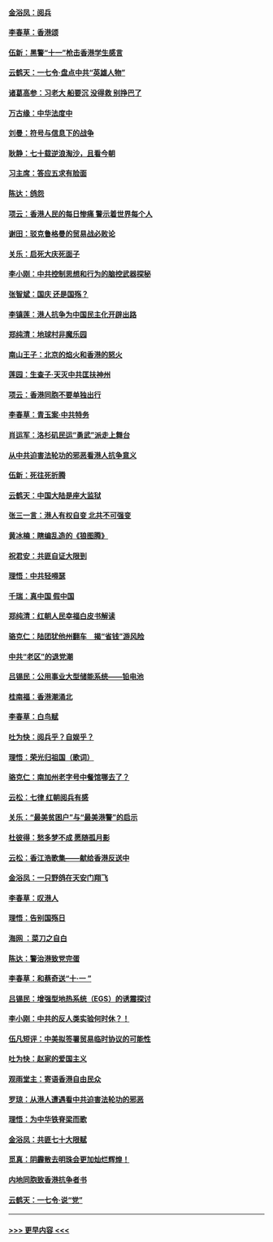 #### [金浴凤：阅兵](../pages/nsc993/n11567454.md?t=10040933) 
#### [李春草：香港颂](../pages/nsc993/n11567444.md?t=10040933) 
#### [伍新：黑警“十一”枪击香港学生感言](../pages/nsc993/n11567426.md?t=10040933) 
#### [云鹤天：一七令‧盘点中共“英雄人物”](../pages/nsc993/n11567091.md?t=10040933) 
#### [诸葛高参：习老大 船要沉 没得救 别挣巴了](../pages/nsc993/n11566976.md?t=10040933) 
#### [万古缘：中华法度中](../pages/nsc993/n11566726.md?t=10040933) 
#### [刘曼：符号与信息下的战争](../pages/nsc993/n11564655.md?t=10040933) 
#### [耿静：七十载逆浪淘沙，且看今朝](../pages/nsc993/n11564520.md?t=10040933) 
#### [习主席：答应五求有脸面](../pages/nsc993/n11563953.md?t=10040933) 
#### [陈达：鸽怨](../pages/nsc993/n11561879.md?t=10040933) 
#### [项云：香港人民的每日惨痛  警示着世界每个人](../pages/nsc993/n11559273.md?t=10040933) 
#### [谢田：驳克鲁格曼的贸易战必败论](../pages/nsc993/n11555840.md?t=10040933) 
#### [关乐：启死大庆死面子](../pages/nsc993/n11556823.md?t=10040933) 
#### [李小刚：中共控制思想和行为的脑控武器探秘](../pages/nsc993/n11556776.md?t=10040933) 
#### [张智斌：国庆  还是国殇？](../pages/nsc993/n11556617.md?t=10040933) 
#### [李镇莲：港人抗争为中国民主化开辟出路](../pages/nsc993/n11556570.md?t=10040933) 
#### [郑纯清：地球村非魔乐园](../pages/nsc993/n11555415.md?t=10040933) 
#### [南山王子：北京的焰火和香港的怒火](../pages/nsc993/n11555318.md?t=10040933) 
#### [莲园：生查子·天灭中共匡扶神州](../pages/nsc993/n11555302.md?t=10040933) 
#### [项云：香港同胞不要单独出行](../pages/nsc993/n11555276.md?t=10040933) 
#### [李春草：青玉案‧中共特务](../pages/nsc993/n11552356.md?t=10040933) 
#### [肖运军：洛杉矶民运“勇武”派走上舞台](../pages/nsc993/n11551595.md?t=10040933) 
#### [从中共迫害法轮功的邪恶看港人抗争意义](../pages/nsc993/n11540858.md?t=10040933) 
#### [伍新：死往死折腾](../pages/nsc993/n11550174.md?t=10040933) 
#### [云鹤天：中国大陆是座大监狱](../pages/nsc993/n11550155.md?t=10040933) 
#### [张三一言：港人有权自变 北共不可强变](../pages/nsc993/n11550132.md?t=10040933) 
#### [黄冰楠：瞎编乱造的《狼图腾》](../pages/nsc993/n11550082.md?t=10040933) 
#### [祝君安：共匪自证大限到](../pages/nsc993/n11550041.md?t=10040933) 
#### [理悟：中共轻嘚瑟](../pages/nsc993/n11547978.md?t=10040933) 
#### [千瑞：真中国 假中国](../pages/nsc993/n11547865.md?t=10040933) 
#### [郑纯清：红朝人民幸福白皮书解读](../pages/nsc993/n11547499.md?t=10040933) 
#### [骆克仁：陆团犹他州翻车　揭“省钱”游风险](../pages/nsc993/n11546977.md?t=10040933) 
#### [中共“老区”的退党潮](../pages/nsc993/n11545995.md?t=10040933) 
#### [吕锡民：公用事业大型储能系统——铅电池](../pages/nsc993/n11545701.md?t=10040933) 
#### [桂南福：香港潮涌北](../pages/nsc993/n11545682.md?t=10040933) 
#### [李春草：白鸟赋](../pages/nsc993/n11545663.md?t=10040933) 
#### [吐为快：阅兵乎？自娱乎？](../pages/nsc993/n11545625.md?t=10040933) 
#### [理悟：荣光归祖国（歌词）](../pages/nsc993/n11545616.md?t=10040933) 
#### [骆克仁：南加州老字号中餐馆哪去了？](../pages/nsc993/n11545120.md?t=10040933) 
#### [云松：七律 红朝阅兵有感](../pages/nsc993/n11542394.md?t=10040933) 
#### [关乐：“最美贫困户”与“最美港警”的启示](../pages/nsc993/n11542252.md?t=10040933) 
#### [杜彼得：愁多梦不成 愿随孤月影](../pages/nsc993/n11540296.md?t=10040933) 
#### [云松：香江浩歌集——献给香港反送中](../pages/nsc993/n11540149.md?t=10040933) 
#### [金浴凤：一只野鸽在天安门翔飞](../pages/nsc993/n11540280.md?t=10040933) 
#### [李春草：叹港人](../pages/nsc993/n11540119.md?t=10040933) 
#### [理悟：告别国殇日](../pages/nsc993/n11539610.md?t=10040933) 
#### [海网 ：菜刀之自白](../pages/nsc993/n11539597.md?t=10040933) 
#### [陈达：警治港致党完蛋](../pages/nsc993/n11538127.md?t=10040933) 
#### [李春草：和蔡奇送“十·一 ”](../pages/nsc993/n11537810.md?t=10040933) 
#### [吕锡民：增强型地热系统（EGS）的诱震探讨](../pages/nsc993/n11537765.md?t=10040933) 
#### [李小刚：中共的反人类实验何时休？！](../pages/nsc993/n11537669.md?t=10040933) 
#### [伍凡短评：中美拟签署贸易临时协议的可能性](../pages/nsc993/n11536773.md?t=10040933) 
#### [吐为快：赵家的爱国主义](../pages/nsc993/n11536750.md?t=10040933) 
#### [观雨堂主：寄语香港自由民众](../pages/nsc993/n11536735.md?t=10040933) 
#### [罗琼：从港人遭遇看中共迫害法轮功的邪恶](../pages/nsc993/n11507862.md?t=10040933) 
#### [理悟：为中华铁脊梁而歌](../pages/nsc993/n11534458.md?t=10040933) 
#### [金浴凤：共匪七十大限赋](../pages/nsc993/n11534434.md?t=10040933) 
#### [觅真：阴霾散去明珠会更加灿烂辉煌！](../pages/nsc993/n11531858.md?t=10040933) 
#### [内地同胞致香港抗争者书](../pages/nsc993/n11531645.md?t=10040933) 
#### [云鹤天：一七令‧说“党”](../pages/nsc993/n11529099.md?t=10040933) 

----
#### [ >>> 更早内容 <<< ](../indexes/nsc993-earlier.md)
